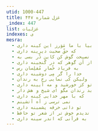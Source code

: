 ```yaml
---
utid: 1000-447
title: غزل شماره ۴۴۷
_index: 447
list: غزلیات
indexes: ی
mesra:
  - بیا با ما مَوَرز این کینه داری
  - که حقّ صحبت دیرینه داری
  - نصیحت گوش کن کاین دُر بسی به
  - از آن گوهر که در گنجینه داری
  - به فریاد خُمارِ مُفلِسان رس
  - خدا را گر مِی دوشینه داری
  - ولیکن کی نمایی رخ به رندان
  - تو کز خورشید و مه آیینه داری
  - بد رندان مگو ای شیخ و هش دار
  - که با مهر خدایی کینه داری
  - نمی ترسی ز آه آتشینم
  - تو دانی خرقه پشمینه داری
  - ندیدم خوش تر از شعر تو حافظ
  - به قرآنی که اندر سینه داری
---
```

